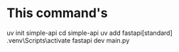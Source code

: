 # This command's

uv init simple-api
cd simple-api
uv add fastapi[standard]
.venv\Scripts\activate
fastapi dev main.py